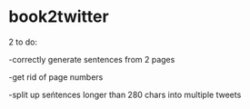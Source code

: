 # book2twitter

2 to do:

-correctly generate sentences from 2 pages 

-get rid of page numbers

-split up seńtences longer than 280 chars into multiple tweets
